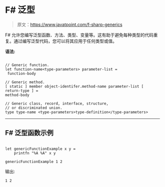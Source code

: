 # F# 泛型

> 原文：<https://www.javatpoint.com/f-sharp-generics>

F# 允许您编写泛型函数、方法、类型、变量等。这有助于避免每种类型的代码重复。通过编写泛型代码，您可以将其应用于任何类型或值。

**语法:**

```

// Generic function.
let function-name<type-parameters> parameter-list =
 function-body

// Generic method.
[ static ] member object-identifer.method-name parameter-list [ return-type ] =
method-body

// Generic class, record, interface, structure,
// or discriminated union.
type type-name <type-parameters>type-definition</type-parameters> 
```

* * *

## F# 泛型函数示例

```

let genericFunctionExample x y =
    printfn "%A %A" x y

genericFunctionExample 1 2 
```

输出:

```
1 2

```